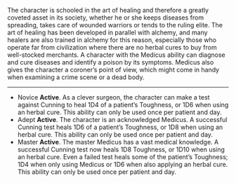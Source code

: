 The character is schooled in the art of healing and therefore a greatly coveted asset in its society, whether he or she keeps diseases from spreading, takes care of wounded warriors or tends to the ruling elite. The art of healing has been developed in parallel with alchemy, and many healers are also trained in alchemy for this reason, especially those who operate far from civilization where there are no herbal cures to buy from well-stocked merchants. A character with the Medicus ability can diagnose and cure diseases and identify a poison by its symptoms. Medicus also gives the character a coroner’s point of view, which might come in handy when examining a crime scene or a dead body.

---
- Novice **Active**. As a clever surgeon, the character can make a test against Cunning to heal 1D4 of a patient’s Toughness, or 1D6 when using an herbal cure. This ability can only be used once per patient and day.
- Adept **Active**. The character is an acknowledged Medicus. A successful Cunning test heals 1D6 of a patient’s Toughness, or 1D8 when using an herbal cure. This ability can only be used once per patient and day.
- Master **Active**. The master Medicus has a vast medical knowledge. A successful Cunning test now heals 1D8 Toughness, or 1D10 when using an herbal cure. Even a failed test heals some of the patient’s Toughness; 1D4 when only using Medicus or 1D6 when also applying an herbal cure. This ability can only be used once per patient and day.